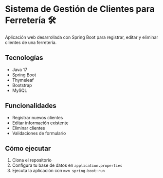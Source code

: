 # Sistema de Gestión de Clientes para Ferretería 🛠️

Aplicación web desarrollada con Spring Boot para registrar, editar y eliminar clientes de una ferretería.

## Tecnologías
- Java 17
- Spring Boot
- Thymeleaf
- Bootstrap
- MySQL

## Funcionalidades
- Registrar nuevos clientes
- Editar información existente
- Eliminar clientes
- Validaciones de formulario

## Cómo ejecutar
1. Clona el repositorio
2. Configura tu base de datos en `application.properties`
3. Ejecuta la aplicación con `mvn spring-boot:run`
